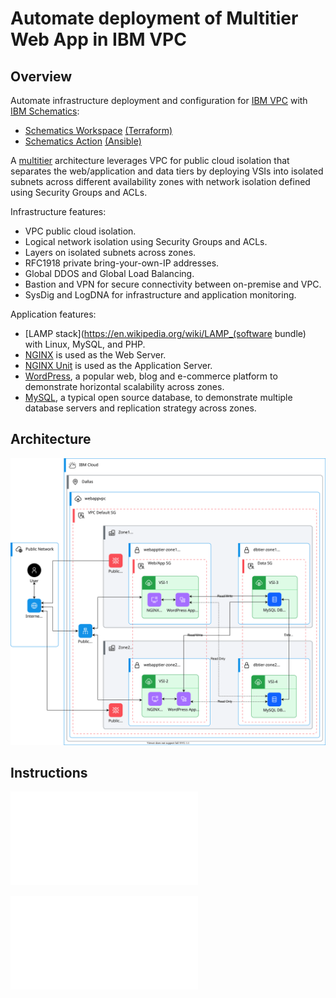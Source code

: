# Automate deployment of Multitier Web App in IBM VPC

## Overview

Automate infrastructure deployment and configuration for [IBM VPC](https://cloud.ibm.com/docs/vpc) with [IBM Schematics](https://cloud.ibm.com/docs/schematics?topic=schematics-getting-started):
- [Schematics Workspace](https://cloud.ibm.com/docs/schematics?topic=schematics-workspace-setup) [(Terraform)](https://www.terraform.io/)
- [Schematics Action](https://cloud.ibm.com/docs/schematics?topic=schematics-create-playbooks) [(Ansible)](https://www.redhat.com/en/technologies/management/ansible)
  
A [multitier](https://en.wikipedia.org/wiki/Multitier_architecture) architecture leverages VPC for public cloud isolation that separates the web/application and data tiers by deploying VSIs into isolated subnets across different availability zones with network isolation defined using Security Groups and ACLs. 

Infrastructure features:

- VPC public cloud isolation.
- Logical network isolation using Security Groups and ACLs.
- Layers on isolated subnets across zones.
- RFC1918 private bring-your-own-IP addresses.
- Global DDOS and Global Load Balancing.
- Bastion and VPN for secure connectivity between on-premise and VPC.
- SysDig and LogDNA for infrastructure and application monitoring. 

Application features:

- [LAMP stack](https://en.wikipedia.org/wiki/LAMP_(software bundle) with Linux, MySQL, and PHP.
- [NGINX](https://www.nginx.com/) is used as the Web Server.
- [NGINX Unit](https://www.nginx.com/products/nginx-unit/) is used as the Application Server.
- [WordPress](https://wordpress.com), a popular web, blog and e-commerce platform to demonstrate horizontal scalability across zones.
- [MySQL](https://www.mysql.com), a typical open source database, to demonstrate multiple database servers and replication strategy across zones.

## Architecture

![Architecture](docs/images/webappvpc-architecture.svg)

## Instructions

![Setup](docs/setup.md)

![Usage](docs/usage.md)
